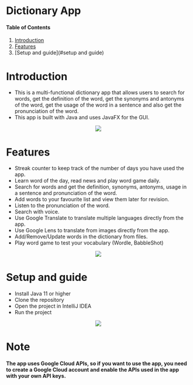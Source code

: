 # Dictionary App

#### Table of Contents
1. [Introduction](#introduction)
2. [Features](#features)
3. [Setup and guide](#setup and guide)

# Introduction <a name = "introduction"></a>

* This is a multi-functional dictionary app that allows users to search for words, get the definition of the word, get the synonyms and antonyms of the word, get the usage of the word in a sentence and also get the pronunciation of the word.
* This app is built with Java and uses JavaFX for the GUI.

<p align="center">
  <img src="https://i.imgur.com/6qJNQFB.png">
</p>

# Features <a name = "features"></a>
* Streak counter to keep track of the number of days you have used the app.
* Learn word of the day, read news and play word game daily.
* Search for words and get the definition, synonyms, antonyms, usage in a sentence and pronunciation of the word.
* Add words to your favourite list and view them later for revision.
* Listen to the pronunciation of the word.
* Search with voice.
* Use Google Translate to translate multiple languages directly from the app.
* Use Google Lens to translate from images directly from the app.
* Add/Remove/Update words in the dictionary from files.
* Play word game to test your vocabulary (Wordle, BabbleShot)

<p align="center">
  <img src="https://i.imgur.com/hxQwDwq.png">
</p>

# Setup and guide <a name = "setup and guide"></a>
* Install Java 11 or higher
* Clone the repository
* Open the project in IntelliJ IDEA
* Run the project

<p align="center">
  <img src="https://i.imgur.com/joiMDOo.png">
</p>

# Note
#### The app uses Google Cloud APIs, so if you want to use the app, you need to create a Google Cloud account and enable the APIs used in the app with your own API keys.